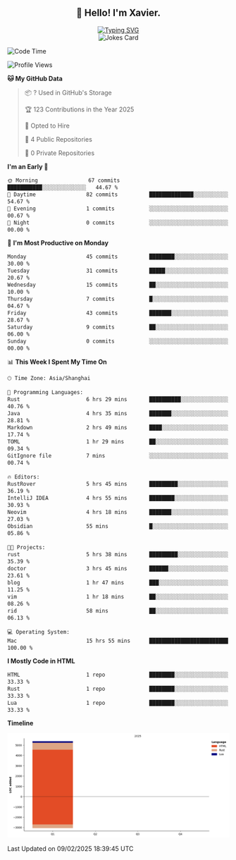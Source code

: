 <h2 align="center">👋 Hello! I'm Xavier.</h2>

<!-- typing svg starts -->
<div align="center">
 <a href="https://git.io/typing-svg"><img src="https://readme-typing-svg.demolab.com?font=Fira+Code&size=16&pause=1000&color=FFFFFFF0&width=435&lines=Fear+is+temporary.+Regret+is+forever." alt="Typing SVG" /></a>
</div>
<!-- typing svg ends -->

<!-- jokes card -->
<div align="center">
 <img src="https://readme-jokes.vercel.app/api?hideBorder" alt="Jokes Card" />
</div>

<!--START_SECTION:waka-->
![Code Time](http://img.shields.io/badge/Code%20Time-233%20hrs%2019%20mins-blue)

![Profile Views](http://img.shields.io/badge/Profile%20Views-3-blue)

**🐱 My GitHub Data** 

> 📦 ? Used in GitHub's Storage 
 > 
> 🏆 123 Contributions in the Year 2025
 > 
> 💼 Opted to Hire
 > 
> 📜 4 Public Repositories 
 > 
> 🔑 0 Private Repositories 
 > 
**I'm an Early 🐤** 

```text
🌞 Morning                67 commits          ███████████░░░░░░░░░░░░░░   44.67 % 
🌆 Daytime                82 commits          ██████████████░░░░░░░░░░░   54.67 % 
🌃 Evening                1 commits           ░░░░░░░░░░░░░░░░░░░░░░░░░   00.67 % 
🌙 Night                  0 commits           ░░░░░░░░░░░░░░░░░░░░░░░░░   00.00 % 
```
📅 **I'm Most Productive on Monday** 

```text
Monday                   45 commits          ████████░░░░░░░░░░░░░░░░░   30.00 % 
Tuesday                  31 commits          █████░░░░░░░░░░░░░░░░░░░░   20.67 % 
Wednesday                15 commits          ██░░░░░░░░░░░░░░░░░░░░░░░   10.00 % 
Thursday                 7 commits           █░░░░░░░░░░░░░░░░░░░░░░░░   04.67 % 
Friday                   43 commits          ███████░░░░░░░░░░░░░░░░░░   28.67 % 
Saturday                 9 commits           ██░░░░░░░░░░░░░░░░░░░░░░░   06.00 % 
Sunday                   0 commits           ░░░░░░░░░░░░░░░░░░░░░░░░░   00.00 % 
```


📊 **This Week I Spent My Time On** 

```text
🕑︎ Time Zone: Asia/Shanghai

💬 Programming Languages: 
Rust                     6 hrs 29 mins       ██████████░░░░░░░░░░░░░░░   40.76 % 
Java                     4 hrs 35 mins       ███████░░░░░░░░░░░░░░░░░░   28.81 % 
Markdown                 2 hrs 49 mins       ████░░░░░░░░░░░░░░░░░░░░░   17.74 % 
TOML                     1 hr 29 mins        ██░░░░░░░░░░░░░░░░░░░░░░░   09.34 % 
GitIgnore file           7 mins              ░░░░░░░░░░░░░░░░░░░░░░░░░   00.74 % 

🔥 Editors: 
RustRover                5 hrs 45 mins       █████████░░░░░░░░░░░░░░░░   36.19 % 
IntelliJ IDEA            4 hrs 55 mins       ████████░░░░░░░░░░░░░░░░░   30.93 % 
Neovim                   4 hrs 18 mins       ███████░░░░░░░░░░░░░░░░░░   27.03 % 
Obsidian                 55 mins             █░░░░░░░░░░░░░░░░░░░░░░░░   05.86 % 

🐱‍💻 Projects: 
rust                     5 hrs 38 mins       █████████░░░░░░░░░░░░░░░░   35.39 % 
doctor                   3 hrs 45 mins       ██████░░░░░░░░░░░░░░░░░░░   23.61 % 
blog                     1 hr 47 mins        ███░░░░░░░░░░░░░░░░░░░░░░   11.25 % 
vim                      1 hr 18 mins        ██░░░░░░░░░░░░░░░░░░░░░░░   08.26 % 
rid                      58 mins             ██░░░░░░░░░░░░░░░░░░░░░░░   06.13 % 

💻 Operating System: 
Mac                      15 hrs 55 mins      █████████████████████████   100.00 % 
```

**I Mostly Code in HTML** 

```text
HTML                     1 repo              ████████░░░░░░░░░░░░░░░░░   33.33 % 
Rust                     1 repo              ████████░░░░░░░░░░░░░░░░░   33.33 % 
Lua                      1 repo              ████████░░░░░░░░░░░░░░░░░   33.33 % 
```



**Timeline**

![Lines of Code chart](https://raw.githubusercontent.com/xavier2code/xavier2code/main/assets/bar_graph.png)


 Last Updated on 09/02/2025 18:39:45 UTC
<!--END_SECTION:waka-->
